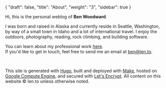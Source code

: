 {
  "draft": false,
  "title": "About",
  "weight": "3",
  "sidebar": true
}

<p>
  Hi, this is the personal weblog of <b>Ben Woodward</b>.
</p>
<p>
  I was born and raised in Alaska and currently reside in Seattle, Washington,
  by way of a small town in Idaho and a lot of international travel. 
  I enjoy the outdoors, photography, reading, rock climbing, and building software.
</p>

<p>
  You can learn about my professional work <a href="https://bdw.to">here</a>. 
  <br>
If you'd like to get in touch, feel free to send me an email at <a href="mailto:ben@len.to">ben@len.to</a>.
  <br>
</p>

<br>
<p class="technical-details">This site is generated with <a href="https://github.com/spf13/hugo">Hugo</a>,
built and deployed with <a href="https://www.gnu.org/software/make">Make</a>,
hosted on <a href="https://cloud.google.com/compute/">Google Compute Engine</a>,
and secured with <a href="https://letsencrypt.org/">Let's Encrypt</a>. All content on this website &copy; len.to unless otherwise noted.
</p>
